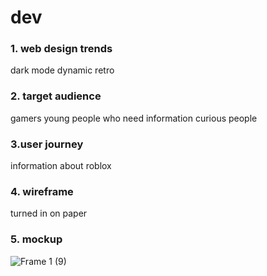 # dev
### 1. web design trends
dark mode
dynamic
retro
### 2. target audience
gamers
young
people who need information
curious people
### 3.user journey
information about roblox
### 4. wireframe
turned in on paper

### 5. mockup
![Frame 1 (9)](https://github.com/user-attachments/assets/e5f7fb7a-3c5a-429a-8f41-85c1722d6ec5)
